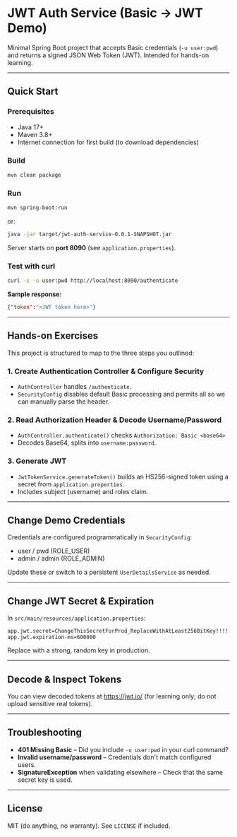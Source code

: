# JWT Auth Service (Basic -> JWT Demo)

Minimal Spring Boot project that accepts Basic credentials (`-u user:pwd`)
and returns a signed JSON Web Token (JWT). Intended for hands-on learning.

---
## Quick Start

### Prerequisites
* Java 17+
* Maven 3.8+
* Internet connection for first build (to download dependencies)

### Build
```bash
mvn clean package
```

### Run
```bash
mvn spring-boot:run
```
or:
```bash
java -jar target/jwt-auth-service-0.0.1-SNAPSHOT.jar
```

Server starts on **port 8090** (see `application.properties`).

### Test with curl
```bash
curl -s -u user:pwd http://localhost:8090/authenticate
```

**Sample response:**
```json
{"token":"<JWT token here>"}
```

---
## Hands-on Exercises

This project is structured to map to the three steps you outlined:

### 1. Create Authentication Controller & Configure Security
* `AuthController` handles `/authenticate`.
* `SecurityConfig` disables default Basic processing and permits all so we can manually parse the header.

### 2. Read Authorization Header & Decode Username/Password
* `AuthController.authenticate()` checks `Authorization: Basic <base64>`
* Decodes Base64, splits into `username:password`.

### 3. Generate JWT
* `JwtTokenService.generateToken()` builds an HS256-signed token using a secret from `application.properties`.
* Includes subject (username) and roles claim.

---
## Change Demo Credentials
Credentials are configured programmatically in `SecurityConfig`:
* user / pwd (ROLE_USER)
* admin / admin (ROLE_ADMIN)

Update these or switch to a persistent `UserDetailsService` as needed.

---
## Change JWT Secret & Expiration
In `src/main/resources/application.properties`:
```properties
app.jwt.secret=ChangeThisSecretForProd_ReplaceWithAtLeast256BitKey!!!!!!!!!!!!!!!!
app.jwt.expiration-ms=600000
```
Replace with a strong, random key in production.

---
## Decode & Inspect Tokens
You can view decoded tokens at <https://jwt.io/> (for learning only; do not upload sensitive real tokens).

---
## Troubleshooting
* **401 Missing Basic** – Did you include `-u user:pwd` in your curl command?
* **Invalid username/password** – Credentials don't match configured users.
* **SignatureException** when validating elsewhere – Check that the same secret key is used.

---
## License
MIT (do anything, no warranty). See `LICENSE` if included.
